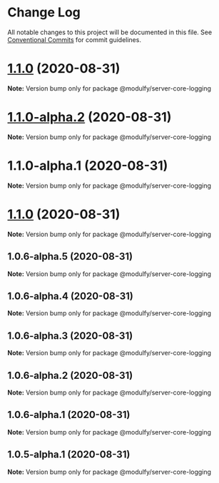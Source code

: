 # Change Log

All notable changes to this project will be documented in this file.
See [Conventional Commits](https://conventionalcommits.org) for commit guidelines.

# [1.1.0](https://github.com/jmrapp1/Modulfy/compare/@modulfy/server-core-logging@1.2.0...@modulfy/server-core-logging@1.1.0) (2020-08-31)

**Note:** Version bump only for package @modulfy/server-core-logging





# [1.1.0-alpha.2](https://github.com/jmrapp1/Modulfy/compare/@modulfy/server-core-logging@1.1.0...@modulfy/server-core-logging@1.1.0-alpha.2) (2020-08-31)

**Note:** Version bump only for package @modulfy/server-core-logging





# 1.1.0-alpha.1 (2020-08-31)

**Note:** Version bump only for package @modulfy/server-core-logging





# [1.1.0](https://github.com/jmrapp1/Modulfy/compare/@modulfy/server-core-logging@1.0.6-alpha.5...@modulfy/server-core-logging@1.1.0) (2020-08-31)

**Note:** Version bump only for package @modulfy/server-core-logging





## 1.0.6-alpha.5 (2020-08-31)

**Note:** Version bump only for package @modulfy/server-core-logging





## 1.0.6-alpha.4 (2020-08-31)

**Note:** Version bump only for package @modulfy/server-core-logging





## 1.0.6-alpha.3 (2020-08-31)

**Note:** Version bump only for package @modulfy/server-core-logging





## 1.0.6-alpha.2 (2020-08-31)

**Note:** Version bump only for package @modulfy/server-core-logging





## 1.0.6-alpha.1 (2020-08-31)

**Note:** Version bump only for package @modulfy/server-core-logging





## 1.0.5-alpha.1 (2020-08-31)

**Note:** Version bump only for package @modulfy/server-core-logging

